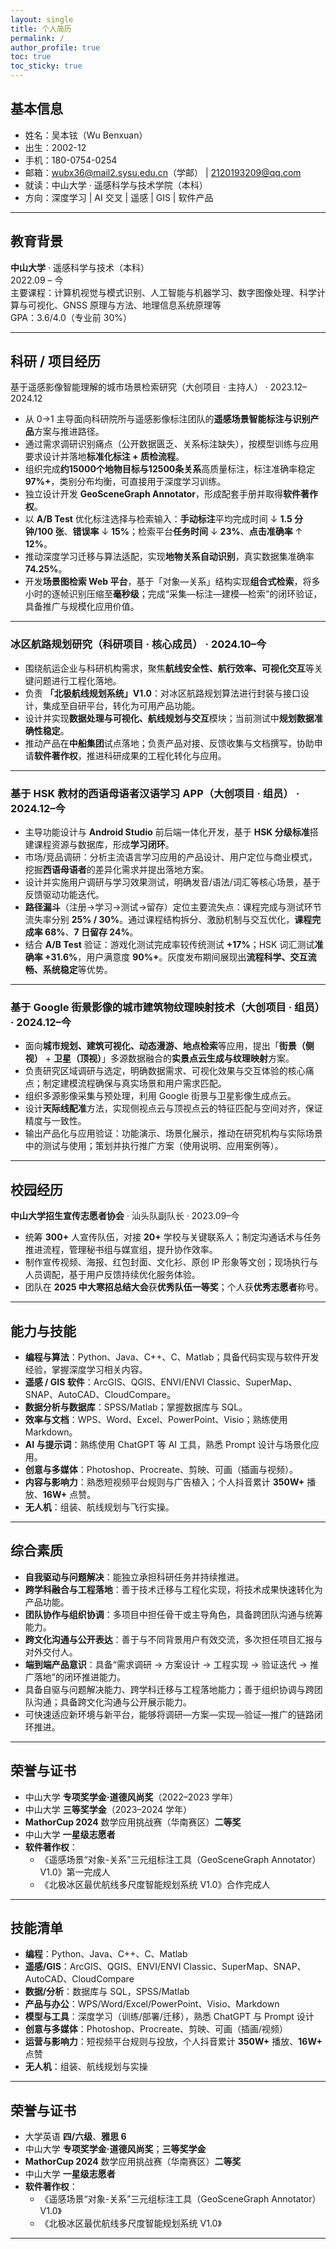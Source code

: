 ```yaml
---
layout: single
title: 个人简历
permalink: /
author_profile: true
toc: true
toc_sticky: true
---
```



## 基本信息
- 姓名：吴本铉（Wu Benxuan）
- 出生：2002-12
- 手机：180-0754-0254
- 邮箱：wubx36@mail2.sysu.edu.cn（学邮） | 2120193209@qq.com
- 就读：中山大学 · 遥感科学与技术学院（本科）
- 方向：深度学习 | AI 交叉 | 遥感 | GIS | 软件产品
---

## 教育背景
**中山大学** · 遥感科学与技术（本科）  
2022.09 – 今  
主要课程：计算机视觉与模式识别、人工智能与机器学习、数字图像处理、科学计算与可视化、GNSS 原理与方法、地理信息系统原理等  
GPA：3.6/4.0（专业前 30%）

---

## 科研 / 项目经历

基于遥感影像智能理解的城市场景检索研究（大创项目 · 主持人） · 2023.12–2024.12
- 从 0→1 主导面向科研院所与遥感影像标注团队的**遥感场景智能标注与识别产品**方案与推进路径。  
- 通过需求调研识别痛点（公开数据匮乏、关系标注缺失），按模型训练与应用要求设计并落地**标准化标注 + 质检流程**。  
- 组织完成**约15000个地物目标与12500条关系**高质量标注，标注准确率稳定 **97%+**，类别分布均衡，可直接用于深度学习训练。  
- 独立设计开发 **GeoSceneGraph Annotator**，形成配套手册并取得**软件著作权**。  
- 以 **A/B Test** 优化标注选择与检索输入：**手动标注**平均完成时间 ↓ **1.5 分钟/100 张**、**错误率** ↓ **15%**；检索平台**任务时间** ↓ **23%**、**点击准确率** ↑ **12%**。  
- 推动深度学习迁移与算法适配，实现**地物关系自动识别**，真实数据集准确率 **74.25%**。  
- 开发**场景图检索 Web 平台**，基于「对象—关系」结构实现**组合式检索**，将多小时的逐帧识别压缩至**毫秒级**；完成“采集—标注—建模—检索”的闭环验证，具备推广与规模化应用价值。

---

### 冰区航路规划研究（科研项目 · 核心成员） · 2024.10–今
- 围绕航运企业与科研机构需求，聚焦**航线安全性、航行效率、可视化交互**等关键问题进行工程化落地。  
- 负责 **「北极航线规划系统」V1.0**：对冰区航路规划算法进行封装与接口设计，集成至自研平台，转化为可用产品功能。  
- 设计并实现**数据处理与可视化、航线规划与交互**模块；当前测试中**规划数据准确性稳定**。  
- 推动产品在**中船集团**试点落地；负责产品对接、反馈收集与文档撰写，协助申请**软件著作权**，推进科研成果的工程化转化与应用。

---

### 基于 HSK 教材的西语母语者汉语学习 APP（大创项目 · 组员） · 2024.12–今
- 主导功能设计与 **Android Studio** 前后端一体化开发，基于 **HSK 分级标准**搭建课程资源与数据库，形成**学习闭环**。  
- 市场/竞品调研：分析主流语言学习应用的产品设计、用户定位与商业模式，挖掘**西语母语者**的差异化需求并提出落地方案。  
- 设计并实施用户调研与学习效果测试，明确发音/语法/词汇等核心场景，基于反馈驱动功能迭代。  
- **路径漏斗**（注册→学习→测试→留存）定位主要流失点：课程完成与测试环节流失率分别 **25% / 30%**。通过课程结构拆分、激励机制与交互优化，**课程完成率 68%**、**7 日留存 24%**。  
- 结合 **A/B Test** 验证：游戏化测试完成率较传统测试 **+17%**；HSK 词汇测试**准确率 +31.6%**，用户满意度 **90%+**。灰度发布期间展现出**流程科学、交互流畅、系统稳定**等优势。

---

### 基于 Google 街景影像的城市建筑物纹理映射技术（大创项目 · 组员） · 2024.12–今
- 面向**城市规划、建筑可视化、动态漫游、地点检索**等应用，提出「**街景（侧视）** + **卫星（顶视）**」多源数据融合的**实景点云生成与纹理映射**方案。  
- 负责研究区域调研与选定，明确数据需求、可视化效果与交互体验的核心痛点；制定建模流程确保与真实场景和用户需求匹配。  
- 组织多源影像采集与预处理，利用 Google 街景与卫星影像生成点云。  
- 设计**天际线配准**方法，实现侧视点云与顶视点云的特征匹配与空间对齐，保证精度与一致性。  
- 输出产品化与应用验证：功能演示、场景化展示，推动在研究机构与实际场景中的测试与使用；策划并执行推广方案（使用说明、应用案例等）。

---

## 校园经历
**中山大学招生宣传志愿者协会** · 汕头队副队长 · 2023.09–今  
- 统筹 **300+** 人宣传队伍，对接 **20+** 学校与关键联系人；制定沟通话术与任务推进流程，管理秘书组与媒宣组，提升协作效率。  
- 制作宣传视频、海报、红包封面、文化衫、原创 IP 形象等文创；现场执行与人员调配，基于用户反馈持续优化服务体验。  
- 团队在 **2025 中大寒招总结大会**获**优秀队伍一等奖**；个人获**优秀志愿者**称号。

---

## 能力与技能
- **编程与算法**：Python、Java、C++、C、Matlab；具备代码实现与软件开发经验，掌握深度学习相关内容。  
- **遥感 / GIS 软件**：ArcGIS、QGIS、ENVI/ENVI Classic、SuperMap、SNAP、AutoCAD、CloudCompare。  
- **数据分析与数据库**：SPSS/Matlab；掌握数据库与 SQL。  
- **效率与文档**：WPS、Word、Excel、PowerPoint、Visio；熟练使用 Markdown。  
- **AI 与提示词**：熟练使用 ChatGPT 等 AI 工具，熟悉 Prompt 设计与场景化应用。  
- **创意与多媒体**：Photoshop、Procreate、剪映、可画（插画与视频）。  
- **内容与影响力**：熟悉短视频平台规则与广告植入；个人抖音累计 **350W+** 播放、**16W+** 点赞。  
- **无人机**：组装、航线规划与飞行实操。

---

## 综合素质
- **自我驱动与问题解决**：能独立承担科研任务并持续推进。  
- **跨学科融合与工程落地**：善于技术迁移与工程化实现，将技术成果快速转化为产品功能。  
- **团队协作与组织协调**：多项目中担任骨干或主导角色，具备跨团队沟通与统筹能力。  
- **跨文化沟通与公开表达**：善于与不同背景用户有效交流，多次担任项目汇报与对外交付人。  
- **端到端产品意识**：具备“需求调研 → 方案设计 → 工程实现 → 验证迭代 → 推广落地”的闭环推进能力。
- 具备自驱与问题解决能力、跨学科迁移与工程落地能力；善于组织协调与跨团队沟通；具备跨文化沟通与公开展示能力。  
- 可快速适应新环境与新平台，能够将调研—方案—实现—验证—推广的链路闭环推进。
---

## 荣誉与证书
- 中山大学 **专项奖学金·道德风尚奖**（2022–2023 学年）  
- 中山大学 **三等奖学金**（2023–2024 学年）  
- **MathorCup 2024** 数学应用挑战赛（华南赛区）**二等奖**  
- 中山大学 **一星级志愿者**  
- **软件著作权**：  
  - 《遥感场景“对象-关系”三元组标注工具（GeoSceneGraph Annotator）V1.0》第一完成人  
  - 《北极冰区最优航线多尺度智能规划系统 V1.0》合作完成人

---

## 技能清单
- **编程**：Python、Java、C++、C、Matlab  
- **遥感/GIS**：ArcGIS、QGIS、ENVI/ENVI Classic、SuperMap、SNAP、AutoCAD、CloudCompare  
- **数据/分析**：数据库与 SQL，SPSS/Matlab
- **产品与办公**：WPS/Word/Excel/PowerPoint、Visio、Markdown  
- **模型与工具**：深度学习（训练/部署/迁移），熟悉 ChatGPT 与 Prompt 设计  
- **创意与多媒体**：Photoshop、Procreate、剪映、可画（插画/视频）  
- **运营与影响力**：短视频平台规则与投放，个人抖音累计 **350W+** 播放、**16W+** 点赞  
- **无人机**：组装、航线规划与实操

---

## 荣誉与证书
- 大学英语 **四/六级**、**雅思 6**  
- 中山大学 **专项奖学金·道德风尚奖**；**三等奖学金**  
- **MathorCup 2024** 数学应用挑战赛（华南赛区）**二等奖**  
- 中山大学 **一星级志愿者**  
- **软件著作权**：  
  - 《遥感场景“对象-关系”三元组标注工具（GeoSceneGraph Annotator）V1.0》 
  - 《北极冰区最优航线多尺度智能规划系统 V1.0》

---

